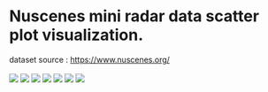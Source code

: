 # Nuscenes mini radar data scatter plot visualization.
dataset source : https://www.nuscenes.org/
<br></br>
![](https://github.com/UditBhaskar19/Radar_projects_and_Data_Analysis/blob/main/Nuscenes_mini_Radar_Data/Gif_movie/RadarPointCloudMovie_scene-0061.gif)
![](https://github.com/UditBhaskar19/Radar_projects_and_Data_Analysis/blob/main/Nuscenes_mini_Radar_Data/Gif_movie/RadarPointCloudMovie_scene-0103.gif)
![](https://github.com/UditBhaskar19/Radar_projects_and_Data_Analysis/blob/main/Nuscenes_mini_Radar_Data/Gif_movie/RadarPointCloudMovie_scene-0553.gif)
![](https://github.com/UditBhaskar19/Radar_projects_and_Data_Analysis/blob/main/Nuscenes_mini_Radar_Data/Gif_movie/RadarPointCloudMovie_scene-0655.gif)
![](https://github.com/UditBhaskar19/Radar_projects_and_Data_Analysis/blob/main/Nuscenes_mini_Radar_Data/Gif_movie/RadarPointCloudMovie_scene-0757.gif)
![](https://github.com/UditBhaskar19/Radar_projects_and_Data_Analysis/blob/main/Nuscenes_mini_Radar_Data/Gif_movie/RadarPointCloudMovie_scene-0916.gif)
![](https://github.com/UditBhaskar19/Radar_projects_and_Data_Analysis/blob/main/Nuscenes_mini_Radar_Data/Gif_movie/RadarPointCloudMovie_scene-1100.gif)
